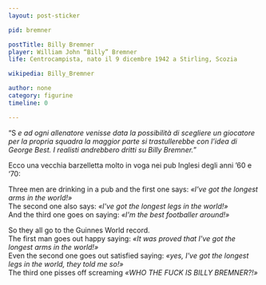 ```yaml
---
layout: post-sticker

pid: bremner

postTitle: Billy Bremner
player: William John “Billy” Bremner
life: Centrocampista, nato il 9 dicembre 1942 a Stirling, Scozia

wikipedia: Billy_Bremner

author: none
category: figurine
timeline: 0

---
```

“S _e ad ogni allenatore venisse data la possibilità di scegliere un giocatore per la propria squadra la maggior parte si trastullerebbe con l’idea di George Best. I realisti andrebbero dritti su Billy Bremner._”

Ecco una vecchia barzelletta molto in voga nei pub Inglesi degli anni ’60 e ‘70:


Three men are drinking in a pub and the first one says: _«I've got the longest arms in the world!»_
<br/>
The second one also says: _«I've got the longest legs in the world!»_
<br/>
And the third one goes on saying: _«I'm the best footballer around!»_

So they all go to the Guinnes World record.
<br/>
The first man goes out happy saying: _«It was proved that I've got the longest arms in the world!»_
<br/>
Even the second one goes out satisfied saying: _«yes, I've got the longest legs in the world, they told me so!»_
<br/>
The third one pisses off screaming *«WHO THE FUCK IS BILLY BREMNER?!»*
